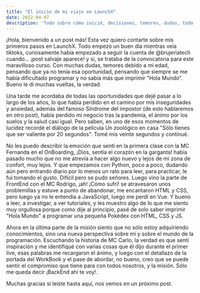 ```yaml
---
title: "El inicio de mi viaje en LaunchX"
date: 2022-04-07
description: 'Todo sobre cómo inicié, decisiones, temores, dudas, todo'
---
```


¡Hola, bienvenido a un post más! Esta vez quiero contarte sobre mis primeros pasos en LaunchX. Todo empezó un buen día mientras veía tiktoks, curiosamente había
empezado a seguir la cuenta de @brujeriatech cuando... ¡post salvaje aparece! y si, se trataba de la convocatoria para este maravilloso curso. Con muchas dudas,
temores debido a mi edad, pensando que ya no tenía esa oportunidad, pensando que siempre se me había dificultado programar y no sabía más que imprimir "Hola Mundo". Bueno
le di muchas vueltas, la verdad. 

Una tarde me acordaba de todas las oportunidades que dejé pasar a lo largo de los años, lo que había perdido en el camino por mis inseguridades y ansiedad, además del
famoso Síndrome del impostor (de esto hablaremos en otro post), había perdido mi negocio tras la pandemia, el ánimo por los suelos 
y la salud casi igual. Pero saben, en uno de esos momentos de lucidez recordé el diálogo de la película Un zoológico en casa "Sólo tienes que ser valiente por 20 segundos".
Tomé mis veinte segundos y continué.

No les puedo describir la emoción que sentí en la primera clase con la MC Fernanda en el OnBoarding, ¡Dios, sentía el corazón en la garganta! había pasado mucho que no
me atrevía a hacer algo nuevo y lejos de mi zona de confort, muy lejos. Y que empezamos con Python, poco a poco, dudando aún pero entrando diario por lo menos
un rato para leer, para practicar, le fui tomando el gusto. Difícil pero se pudo señores. Luego vino la parte de FrontEnd con el MC Rodrigo, ¡ah! ¡Cómo sufrí! se atravesaron
unos problemillas y estuve a punto de abandonar, me encantaron HTML y CSS, pero luego ya no le entendía a JavaScript, luego me perdí en Vue. Y bueno a leer, a investigar, 
a ver tutoriales, y les muestro algo de lo que me siento muy orgullosa porque como dije al principio, pasé de solo saber imprimir "Hola Mundo" a programar una pequeña
Pokédex con HTML, CSS y JS.

Ahora en la última parte de la misión siento que no sólo estoy adquiriendo conocimientos, sino una nueva perspectiva sobre mí y sobre el mundo de la programación.
Escuchando la historia de MC Carlo, la verdad es que sentí inspiración y me identifiqué con varias cosas que él dijo durante el primer live, esas palabras
me recargaron el ánimo, y luego con el detallazo de la portada del WorkBook y el pase de abordar, no bueno, creo que se puede sentir el compromiso que tiene para con
todos nosotros, y la misión. Sólo me queda decir ¡BackEnd ahí te voy!.

Muchas gracias si leíste hasta aquí, nos vemos en un próximo post.

